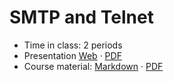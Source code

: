 # SMTP and Telnet

- Time in class: 2 periods
- Presentation
  [Web](https://heig-vd-dai-course.github.io/heig-vd-dai-course/15-smtp-and-ncat/)
  ·
  [PDF](https://heig-vd-dai-course.github.io/heig-vd-dai-course/15-smtp-and-ncat/15-smtp-and-ncat-presentation.pdf)
- Course material: [Markdown](./COURSE_MATERIAL.md) ·
  [PDF](https://heig-vd-dai-course.github.io/heig-vd-dai-course/15-smtp-and-ncat/15-smtp-and-ncat-course-material.pdf)
